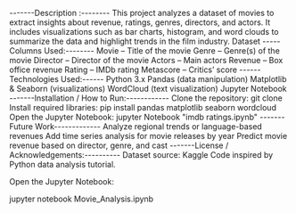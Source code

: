 -------Description :--------
This project analyzes a dataset of movies to extract insights about revenue, ratings, genres, directors, and actors.
It includes visualizations such as bar charts, histogram, and word clouds to summarize the data and highlight trends in the film industry.
Dataset
-----Columns Used:--------
Movie – Title of the movie
Genre – Genre(s) of the movie
Director – Director of the movie
Actors – Main actors
Revenue – Box office revenue
Rating – IMDb rating
Metascore – Critics’ score
------Technologies Used:------
Python 3.x
Pandas (data manipulation)
Matplotlib & Seaborn (visualizations)
WordCloud (text visualization)
Jupyter Notebook
-------Installation / How to Run:------------
Clone the repository:
git clone <your-repo-link>
Install required libraries:
pip install pandas matplotlib seaborn wordcloud
Open the Jupyter Notebook:
jupyter Notebook "imdb ratings.ipynb"
-------Future Work-------------
Analyze regional trends or language-based revenues
Add time series analysis for movie releases by year
Predict movie revenue based on director, genre, and cast
-------License / Acknowledgements:----------
Dataset source: Kaggle
Code inspired by Python data analysis tutorial.

Open the Jupyter Notebook:

jupyter notebook Movie_Analysis.ipynb
